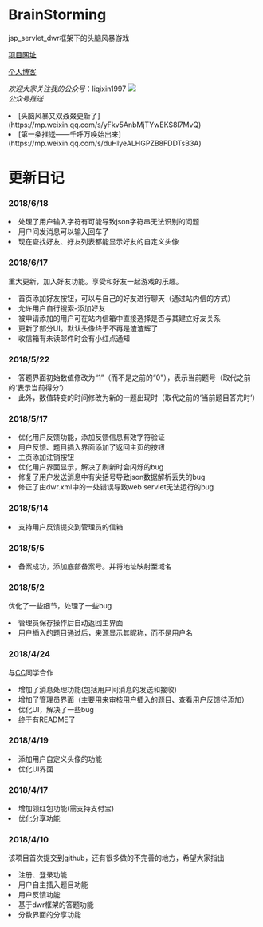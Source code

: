 # BrainStorming
jsp_servlet_dwr框架下的头脑风暴游戏

[项目网址](http://tnfb.goodmanlee.top/)

[个人博客](https://qixinli.github.io/)

*欢迎大家关注我的公众号*：liqixin1997
![](http://myimage-liqixin.oss-cn-beijing.aliyuncs.com/18-6-17/4087343.jpg)<br>
*公众号推送*<br>
<li>[头脑风暴又双叒叕更新了](https://mp.weixin.qq.com/s/yFkv5AnbMjTYwEKS8l7MvQ)
<li>[第一条推送——千呼万唤始出来](https://mp.weixin.qq.com/s/duHIyeALHGPZB8FDDTsB3A)

# 更新日记

### 2018/6/18
<li>处理了用户输入字符有可能导致json字符串无法识别的问题
<li>用户间发消息可以输入回车了
<li>现在查找好友、好友列表都能显示好友的自定义头像

### 2018/6/17
重大更新，加入好友功能。享受和好友一起游戏的乐趣。
<li>首页添加好友按钮，可以与自己的好友进行聊天（通过站内信的方式）
<li>允许用户自行搜索-添加好友
<li>被申请添加的用户可在站内信箱中直接选择是否与其建立好友关系
<li>更新了部分UI。默认头像终于不再是渣渣辉了
<li>收信箱有未读邮件时会有小红点通知

### 2018/5/22
<li>答题界面初始数值修改为“1”（而不是之前的“0"），表示当前题号（取代之前的‘表示当前得分’）
<li>此外，数值转变的时间修改为新的一题出现时（取代之前的‘当前题目答完时’）

### 2018/5/17
<li>优化用户反馈功能，添加反馈信息有效字符验证
<li>用户反馈、题目插入界面添加了返回主页的按钮
<li>主页添加注销按钮
<li>优化用户界面显示，解决了刷新时会闪烁的bug
<li>修复了用户发送消息中有尖括号导致json数据解析丢失的bug
<li>修正了由dwr.xml中的一处错误导致web servlet无法运行的bug

### 2018/5/14
<li>支持用户反馈提交到管理员的信箱

### 2018/5/5
<li>备案成功，添加底部备案号。并将地址映射至域名

### 2018/5/2
优化了一些细节，处理了一些bug
<li>管理员保存操作后自动返回主界面
<li>用户插入的题目通过后，来源显示其昵称，而不是用户名

### 2018/4/24
与[CC](https://github.com/336655asd)同学合作
<li>增加了消息处理功能(包括用户间消息的发送和接收)
<li>增加了管理员界面（主要用来审核用户插入的题目、查看用户反馈待添加）
<li>优化UI，解决了一些bug
<li>终于有README了

### 2018/4/19
<li>添加用户自定义头像的功能
<li>优化UI界面

### 2018/4/17
<li>增加领红包功能(需支持支付宝)
<li>优化分享功能

### 2018/4/10
该项目首次提交到github，还有很多做的不完善的地方，希望大家指出
<li>注册、登录功能
<li>用户自主插入题目功能
<li>用户反馈功能
<li>基于dwr框架的答题功能
<li>分数界面的分享功能
